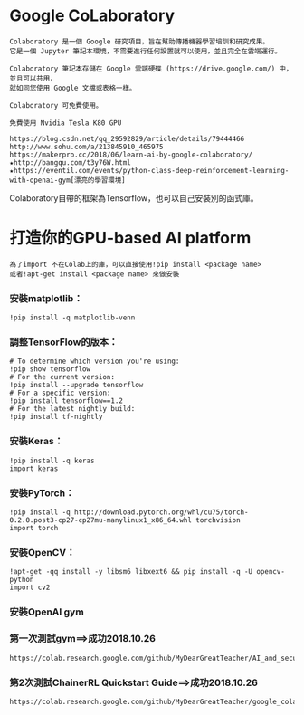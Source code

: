 # Google CoLaboratory
```
Colaboratory 是一個 Google 研究項目，旨在幫助傳播機器學習培訓和研究成果。
它是一個 Jupyter 筆記本環境，不需要進行任何設置就可以使用，並且完全在雲端運行。

Colaboratory 筆記本存儲在 Google 雲端硬碟 (https://drive.google.com/) 中，並且可以共用，
就如同您使用 Google 文檔或表格一樣。

Colaboratory 可免費使用。

免費使用 Nvidia Tesla K80 GPU
```

```
https://blog.csdn.net/qq_29592829/article/details/79444466
http://www.sohu.com/a/213845910_465975
https://makerpro.cc/2018/06/learn-ai-by-google-colaboratory/
★http://bangqu.com/t3y76W.html
★https://eventil.com/events/python-class-deep-reinforcement-learning-with-openai-gym[漂亮的學習環境]
```

Colaboratory自帶的框架為Tensorflow，也可以自己安裝別的函式庫。

# 打造你的GPU-based AI platform

```
為了import 不在Colab上的庫，可以直接使用!pip install <package name> 
或者!apt-get install <package name> 來做安裝
```

### 安裝matplotlib：
```
!pip install -q matplotlib-venn
```
### 調整TensorFlow的版本：
```
# To determine which version you're using:
!pip show tensorflow
# For the current version: 
!pip install --upgrade tensorflow
# For a specific version:
!pip install tensorflow==1.2
# For the latest nightly build:
!pip install tf-nightly
```
### 安裝Keras：
```
!pip install -q keras
import keras
```

### 安裝PyTorch：
```
!pip install -q http://download.pytorch.org/whl/cu75/torch-0.2.0.post3-cp27-cp27mu-manylinux1_x86_64.whl torchvision
import torch
```

### 安裝OpenCV：
```
!apt-get -qq install -y libsm6 libxext6 && pip install -q -U opencv-python
import cv2
```
### 安裝OpenAI gym

### 第一次測試gym==>成功2018.10.26
```
https://colab.research.google.com/github/MyDearGreatTeacher/AI_and_security/blob/master/gym_into.ipynb#scrollTo=F2TFUMJ_UyJc
```
### 第2次測試ChainerRL Quickstart Guide==>成功2018.10.26
```
https://colab.research.google.com/github/MyDearGreatTeacher/google_colab/blob/master/quickstart.ipynb#scrollTo=Mg8j6iCiwMVg
```
